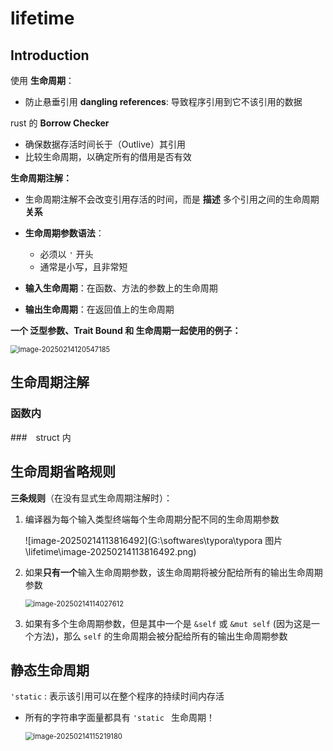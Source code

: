 # lifetime

## Introduction

使用 **生命周期**：

- 防止悬垂引用 **dangling references**:  导致程序引用到它不该引用的数据



rust 的 **Borrow Checker**

- 确保数据存活时间长于（Outlive）其引用
- 比较生命周期，以确定所有的借用是否有效



**生命周期注解：**

- 生命周期注解不会改变引用存活的时间，而是 **描述** 多个引用之间的生命周期 **关系**
- **生命周期参数语法**：
  - 必须以 `'` 开头
  - 通常是小写，且非常短



- **输入生命周期**：在函数、方法的参数上的生命周期
- **输出生命周期**：在返回值上的生命周期





**一个 泛型参数、Trait Bound 和 生命周期一起使用的例子：**

<img src="G:\softwares\typora\typora 图片\lifetime\image-20250214120547185.png" alt="image-20250214120547185" style="zoom:80%;" />





 ## 生命周期注解

### 函数内



###　struct 内







## 生命周期省略规则



**三条规则**（在没有显式生命周期注解时）：

1. 编译器为每个输入类型终端每个生命周期分配不同的生命周期参数

   ![image-20250214113816492](G:\softwares\typora\typora 图片\lifetime\image-20250214113816492.png)

2. 如果**只有一个**输入生命周期参数，该生命周期将被分配给所有的输出生命周期参数

   <img src="G:\softwares\typora\typora 图片\lifetime\image-20250214114027612.png" alt="image-20250214114027612" style="zoom:80%;" />

3. 如果有多个生命周期参数，但是其中一个是 `&self` 或 `&mut self` (因为这是一个方法)，那么 `self` 的生命周期会被分配给所有的输出生命周期参数







## 静态生命周期

`'static`  : 表示该引用可以在整个程序的持续时间内存活

- 所有的字符串字面量都具有 `'static ` 生命周期！

  <img src="G:\softwares\typora\typora 图片\lifetime\image-20250214115219180.png" alt="image-20250214115219180" style="zoom:80%;" />









